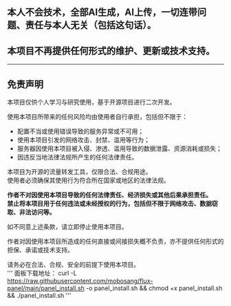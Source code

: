 ## 本人不会技术，全部AI生成，AI上传，一切连带问题、责任与本人无关（包括这句话）。
## 本项目不再提供任何形式的维护、更新或技术支持。

---
## 免责声明

本项目仅供个人学习与研究使用，基于开源项目进行二次开发。  

使用本项目所带来的任何风险均由使用者自行承担，包括但不限于：  

- 配置不当或使用错误导致的服务异常或不可用；  
- 使用本项目引发的网络攻击、封禁、滥用等行为；  
- 服务器因使用本项目被入侵、渗透、滥用导致的数据泄露、资源消耗或损失；  
- 因违反当地法律法规所产生的任何法律责任。  

本项目为开源的流量转发工具，仅限合法、合规用途。  
使用者必须确保其使用行为符合所在国家或地区的法律法规。  

**作者不对因使用本项目导致的任何法律责任、经济损失或其他后果承担责任。**  
**禁止将本项目用于任何违法或未经授权的行为，包括但不限于网络攻击、数据窃取、非法访问等。**  

如不同意上述条款，请立即停止使用本项目。  

作者对因使用本项目所造成的任何直接或间接损失概不负责，亦不提供任何形式的担保、承诺或技术支持。  


请务必在合法、合规、安全的前提下使用本项目。  
'''
面板下载地址：
curl -L https://raw.githubusercontent.com/mobosang/flux-panel/main/panel_install.sh -o panel_install.sh && chmod +x panel_install.sh && ./panel_install.sh
'''

